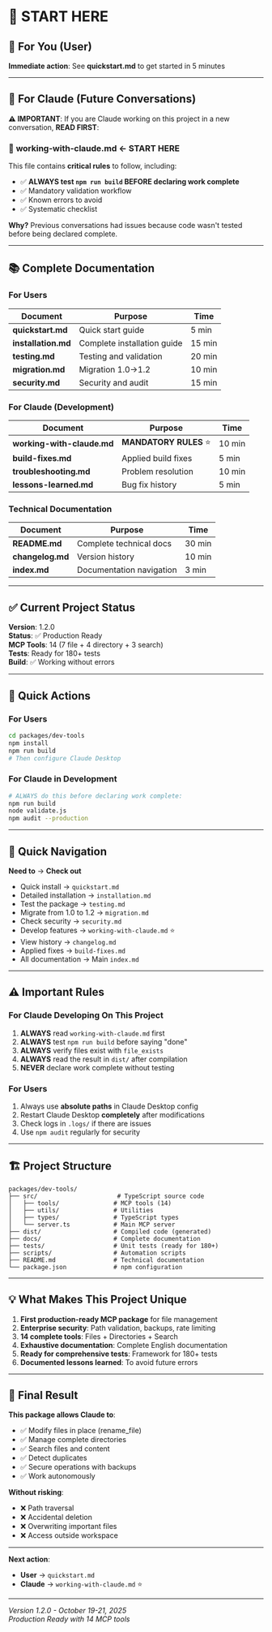 # 🎯 START HERE

## 👤 For You (User)

**Immediate action**: See **quickstart.md** to get started in 5 minutes

---

## 🤖 For Claude (Future Conversations)

**⚠️ IMPORTANT**: If you are Claude working on this project in a new conversation, **READ FIRST**:

### 📖 **working-with-claude.md** ← START HERE

This file contains **critical rules** to follow, including:
- ✅ **ALWAYS test `npm run build` BEFORE declaring work complete**
- ✅ Mandatory validation workflow
- ✅ Known errors to avoid
- ✅ Systematic checklist

**Why?** Previous conversations had issues because code wasn't tested before being declared complete.

---

## 📚 Complete Documentation

### For Users

| Document | Purpose | Time |
|----------|---------|------|
| **quickstart.md** | Quick start guide | 5 min |
| **installation.md** | Complete installation guide | 15 min |
| **testing.md** | Testing and validation | 20 min |
| **migration.md** | Migration 1.0→1.2 | 10 min |
| **security.md** | Security and audit | 15 min |

### For Claude (Development)

| Document | Purpose | Time |
|----------|---------|------|
| **working-with-claude.md** | **MANDATORY RULES** ⭐ | 10 min |
| **build-fixes.md** | Applied build fixes | 5 min |
| **troubleshooting.md** | Problem resolution | 10 min |
| **lessons-learned.md** | Bug fix history | 5 min |

### Technical Documentation

| Document | Purpose | Time |
|----------|---------|------|
| **README.md** | Complete technical docs | 30 min |
| **changelog.md** | Version history | 10 min |
| **index.md** | Documentation navigation | 3 min |

---

## ✅ Current Project Status

**Version**: 1.2.0  
**Status**: ✅ Production Ready  
**MCP Tools**: 14 (7 file + 4 directory + 3 search)  
**Tests**: Ready for 180+ tests  
**Build**: ✅ Working without errors

---

## 🚀 Quick Actions

### For Users
```bash
cd packages/dev-tools
npm install
npm run build
# Then configure Claude Desktop
```

### For Claude in Development
```bash
# ALWAYS do this before declaring work complete:
npm run build
node validate.js
npm audit --production
```

---

## 🎯 Quick Navigation

**Need to** → **Check out**

- Quick install → `quickstart.md`
- Detailed installation → `installation.md`
- Test the package → `testing.md`
- Migrate from 1.0 to 1.2 → `migration.md`
- Check security → `security.md`
- Develop features → `working-with-claude.md` ⭐
- View history → `changelog.md`
- Applied fixes → `build-fixes.md`
- All documentation → Main `index.md`

---

## ⚠️ Important Rules

### For Claude Developing On This Project

1. **ALWAYS** read `working-with-claude.md` first
2. **ALWAYS** test `npm run build` before saying "done"
3. **ALWAYS** verify files exist with `file_exists`
4. **ALWAYS** read the result in `dist/` after compilation
5. **NEVER** declare work complete without testing

### For Users

1. Always use **absolute paths** in Claude Desktop config
2. Restart Claude Desktop **completely** after modifications
3. Check logs in `.logs/` if there are issues
4. Use `npm audit` regularly for security

---

## 🏗️ Project Structure

```
packages/dev-tools/
├── src/                      # TypeScript source code
│   ├── tools/               # MCP tools (14)
│   ├── utils/               # Utilities
│   ├── types/               # TypeScript types
│   └── server.ts            # Main MCP server
├── dist/                    # Compiled code (generated)
├── docs/                    # Complete documentation
├── tests/                   # Unit tests (ready for 180+)
├── scripts/                 # Automation scripts
├── README.md                # Technical documentation
└── package.json             # npm configuration
```

---

## 💡 What Makes This Project Unique

1. **First production-ready MCP package** for file management
2. **Enterprise security**: Path validation, backups, rate limiting
3. **14 complete tools**: Files + Directories + Search
4. **Exhaustive documentation**: Complete English documentation
5. **Ready for comprehensive tests**: Framework for 180+ tests
6. **Documented lessons learned**: To avoid future errors

---

## 🎉 Final Result

**This package allows Claude to**:
- ✅ Modify files in place (rename_file)
- ✅ Manage complete directories
- ✅ Search files and content
- ✅ Detect duplicates
- ✅ Secure operations with backups
- ✅ Work autonomously

**Without risking**:
- ❌ Path traversal
- ❌ Accidental deletion
- ❌ Overwriting important files
- ❌ Access outside workspace

---

**Next action**: 
- **User** → `quickstart.md`
- **Claude** → `working-with-claude.md` ⭐

---

*Version 1.2.0 - October 19-21, 2025*  
*Production Ready with 14 MCP tools*
